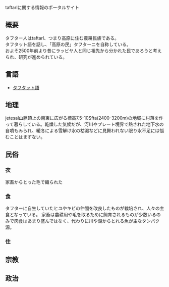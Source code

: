 taftarlに関する情報のポータルサイト

## 概要
タフター人はtaftarl、つまり高原に住む農耕民族である。  
タフタット語を話し、「高原の民」タフターニを自称している。  
およそ2500年前より昔にラッビヤ人と同じ祖先から分かれた民であろうと考えられ、研究が進められている。

## 言語
- [タフタット語](taftat_lang.md)

## 地理
jetesal山脈頂上の南東に広がる標高7.5-10Sfta(2400-3200m)の地域に村落を作って暮らしている。乾燥した気候だが、河川やプレート境界で熱された地下水の自噴もみられ、暖冬による雪解け水の枯渇などに見舞われない限り水不足には悩むことはまずない。   

## 民俗
### 衣
家畜からとった毛で織られた

### 食
タフターに自生していたヒユやキビの仲間を改良したものが栽培され、人々の主食となっている。
家畜は農耕用や毛を取るために飼育されるものが少数いるのみで肉食はあまり盛んではなく、代わりに川や湖からとれる魚が主なタンパク源。

### 住

## 宗教

## 政治
